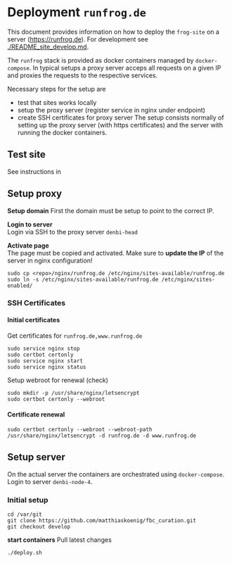 # Deployment `runfrog.de`
This document provides information on how to deploy the `frog-site` on a server
(https://runfrog.de). For development see [./README_site_develop.md](./README_site_develop.md).

The `runfrog` stack is provided as docker containers managed by `docker-compose`.
In typical setups a proxy server acceps all requests on a given IP and 
proxies the requests to the respective services. 

Necessary steps for the setup are
* test that sites works locally
* setup the proxy server (register service in nginx under endpoint)
* create SSH certificates for proxy server
The setup consists normally of 
setting up the proxy server (with https certificates) and the server with running 
the docker containers.

## Test site
See instructions in 

## Setup proxy
**Setup domain**
First the domain must be setup to point to the correct IP. 

**Login to server**  
Login via SSH to the proxy server `denbi-head`

**Activate page**  
The page must be copied and activated. Make sure to **update the IP** of the server 
in nginx configuration!
```
sudo cp <repo>/nginx/runfrog.de /etc/nginx/sites-available/runfrog.de
sudo ln -s /etc/nginx/sites-available/runfrog.de /etc/nginx/sites-enabled/
```

### SSH Certificates
#### Initial certificates
Get certificates for `runfrog.de,www.runfrog.de`
```
sudo service nginx stop
sudo certbot certonly
sudo service nginx start
sudo service nginx status
```
Setup webroot for renewal (check)
```
sudo mkdir -p /usr/share/nginx/letsencrypt
sudo certbot certonly --webroot
```
#### Certificate renewal
```
sudo certbot certonly --webroot --webroot-path /usr/share/nginx/letsencrypt -d runfrog.de -d www.runfrog.de
```

## Setup server
On the actual server the containers are orchestrated using `docker-compose`.
Login to server `denbi-node-4`.

### Initial setup
```
cd /var/git
git clone https://github.com/matthiaskoenig/fbc_curation.git
git checkout develop
```

**start containers**
Pull latest changes 
```
./deploy.sh
```




